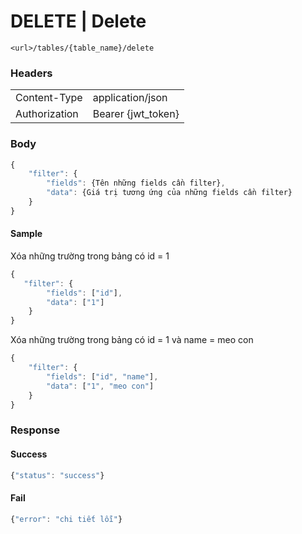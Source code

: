 # **DELETE** | Delete

```
<url>/tables/{table_name}/delete
```
### Headers
| | |
|--|--|
| Content-Type | application/json
| Authorization | Bearer {jwt_token}|

### Body
```javascript
{
    "filter": {
        "fields": {Tên những fields cần filter},
        "data": {Giá trị tương ứng của những fields cần filter}
    }
}
```

#### Sample
Xóa những trường trong bảng có id = 1
```javascript
{
   "filter": {
        "fields": ["id"],
        "data": ["1"]
	}
}
```

Xóa những trường trong bảng có id = 1 và name = meo con
```javascript
{
    "filter": {
        "fields": ["id", "name"],
        "data": ["1", "meo con"]
    }
} 
```

### Response
#### Success
```javascript
{"status": "success"}
```

#### Fail
```javascript
{"error": "chi tiết lỗi"}

